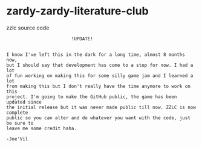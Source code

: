 # zardy-zardy-literature-club
zzlc source code

                            !UPDATE!

~~~~~~~~~~~~~~~~~~~~~~~~~~~~~~~~~~~~~~~~~~~~~~~~~~~~~~~~~~~~~~~

I know I've left this in the dark for a long time, almost 8 months now,
but I should say that development has come to a stop for now. I had a lot
of fun working on making this for some silly game jam and I learned a lot 
from making this but I don't really have the time anymore to work on this 
project. I'm going to make the GitHub public, the game has been updated since 
the initial release but it was never made public till now. ZZLC is now complete 
public so you can alter and do whatever you want with the code, just be sure to
leave me some credit haha. 

-Joe'Vil

~~~~~~~~~~~~~~~~~~~~~~~~~~~~~~~~~~~~~~~~~~~~~~~~~~~~~~~~~~~~~~~
